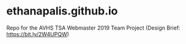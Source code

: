 # ethanapalis.github.io
Repo for the AVHS TSA Webmaster 2019 Team Project (Design Brief: https://bit.ly/2W4UPQW)
